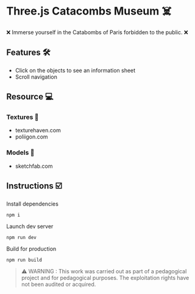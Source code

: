 # Three.js Catacombs Museum  ☠️
❌  Immerse yourself in the Catabombs of Paris forbidden to the public.  ❌
## Features 🛠
- Click on the objects to see an information sheet
- Scroll navigation

## Resource  💻
### Textures 🎨
- texturehaven.com
- poliigon.com

### Models 👤
- sketchfab.com

## Instructions  ☑️
Install dependencies

```npm i```

Launch dev server

```npm run dev```

Build for production

```npm run build```

> ⚠️ WARNING : This work was carried out as part of a pedagogical project and for pedagogical purposes. The exploitation rights have not been audited or acquired.